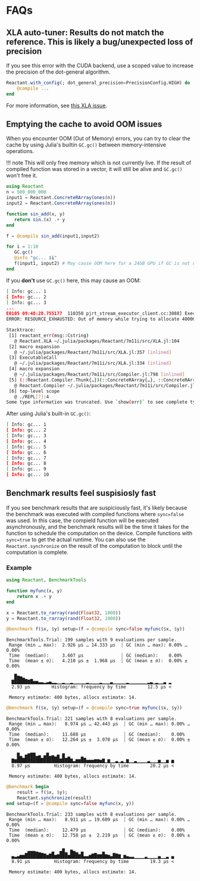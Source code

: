 # FAQs

## XLA auto-tuner: Results do not match the reference. This is likely a bug/unexpected loss of precision

If you see this error with the CUDA backend, use a scoped value to increase the precision
of the dot-general algorithm.

```julia
Reactant.with_config(; dot_general_precision=PrecisionConfig.HIGH) do
    @compile ...
end
```

For more information, see [this XLA issue](https://github.com/openxla/xla/issues/23934).

## Emptying the cache to avoid OOM issues

When you encounter OOM (Out of Memory) errors, you can try to clear the cache by using
Julia's builtin `GC.gc()` between memory-intensive operations.

!!! note
    This will only free memory which is not currently live. If the result of compiled
    function was stored in a vector, it will still be alive and `GC.gc()` won't free it.

```julia
using Reactant
n = 500_000_000
input1 = Reactant.ConcreteRArray(ones(n))
input2 = Reactant.ConcreteRArray(ones(n))

function sin_add(x, y)
   return sin.(x) .+ y
end

f = @compile sin_add(input1,input2)

for i = 1:10
   GC.gc()
   @info "gc... $i"
   f(input1, input2) # May cause OOM here for a 24GB GPU if GC is not used
end
```

If you **don't** use `GC.gc()` here, this may cause an OOM:

```bash
[ Info: gc... 1
[ Info: gc... 2
[ Info: gc... 3
...
E0105 09:48:28.755177  110350 pjrt_stream_executor_client.cc:3088] Execution of replica 0 failed: RESOURCE_EXHAUSTED: Out of memory while trying to allocate 4000000000 bytes.
ERROR: RESOURCE_EXHAUSTED: Out of memory while trying to allocate 4000000000 bytes.

Stacktrace:
 [1] reactant_err(msg::Cstring)
   @ Reactant.XLA ~/.julia/packages/Reactant/7m11i/src/XLA.jl:104
 [2] macro expansion
   @ ~/.julia/packages/Reactant/7m11i/src/XLA.jl:357 [inlined]
 [3] ExecutableCall
   @ ~/.julia/packages/Reactant/7m11i/src/XLA.jl:334 [inlined]
 [4] macro expansion
   @ ~/.julia/packages/Reactant/7m11i/src/Compiler.jl:798 [inlined]
 [5] (::Reactant.Compiler.Thunk{…})(::ConcreteRArray{…}, ::ConcreteRArray{…})
   @ Reactant.Compiler ~/.julia/packages/Reactant/7m11i/src/Compiler.jl:909
 [6] top-level scope
   @ ./REPL[7]:4
Some type information was truncated. Use `show(err)` to see complete types.
```

After using Julia's built-in `GC.gc()`:

```bash
[ Info: gc... 1
[ Info: gc... 2
[ Info: gc... 3
[ Info: gc... 4
[ Info: gc... 5
[ Info: gc... 6
[ Info: gc... 7
[ Info: gc... 8
[ Info: gc... 9
[ Info: gc... 10
```

## Benchmark results feel suspisiosly fast

If you see benchmark results that are suspiciously fast, it's likely because the benchmark
was executed with compiled functions where `sync=false` was used. In this case, the compield 
function will be executed asynchronously, and the benchmark results will be the time it takes
for the function to schedule the computation on the device. Compile functions with `sync=true` to get the actual runtime. You can also use the `Reactant.synchronize` on the result of the computation to block until the computation is complete.

### Example

```julia
using Reactant, BenchmarkTools

function myfunc(x, y)
    return x .+ y
end

x = Reactant.to_rarray(rand(Float32, 1000))
y = Reactant.to_rarray(rand(Float32, 1000))
```

```julia
@benchmark f($x, $y) setup=(f = @compile sync=false myfunc($x, $y))
```

```
BenchmarkTools.Trial: 199 samples with 9 evaluations per sample.
 Range (min … max):  2.926 μs … 14.333 μs  ┊ GC (min … max): 0.00% … 0.00%
 Time  (median):     3.607 μs              ┊ GC (median):    0.00%
 Time  (mean ± σ):   4.210 μs ±  1.968 μs  ┊ GC (mean ± σ):  0.00% ± 0.00%

   █▅▄▂                                                       
  ▇█████▇█▅▅▃▃▂▃▄▂▂▁▁▂▁▁▂▁▁▁▁▁▂▁▁▁▁▂▁▁▁▃▁▁▁▁▁▂▁▁▁▁▁▁▁▂▃▁▂▁▁▃ ▂
  2.93 μs        Histogram: frequency by time        12.5 μs <

 Memory estimate: 400 bytes, allocs estimate: 14.
```

```julia
@benchmark f($x, $y) setup=(f = @compile sync=true myfunc($x, $y))
```

```
BenchmarkTools.Trial: 221 samples with 8 evaluations per sample.
 Range (min … max):   8.974 μs … 42.443 μs  ┊ GC (min … max): 0.00% … 0.00%
 Time  (median):     11.688 μs              ┊ GC (median):    0.00%
 Time  (mean ± σ):   12.264 μs ±  3.070 μs  ┊ GC (mean ± σ):  0.00% ± 0.00%

    █▃ ▅▇██▃▄ ▄█▃▄▂▅ ▇ ▂    ▂                                  
  ▇▆████████████████▇███▇▃▆▆██▅▅▅▆▆▅▇▁▆▁▁▃▁▃▁▆▁▁▃▁▁▁▁▃▁▁▁▅▁▁▅ ▅
  8.97 μs         Histogram: frequency by time        20.2 μs <

 Memory estimate: 400 bytes, allocs estimate: 14.
```

```julia
@benchmark begin 
    result = f($x, $y); 
    Reactant.synchronize(result) 
end setup=(f = @compile sync=false myfunc(x, y))
```

```
BenchmarkTools.Trial: 233 samples with 8 evaluations per sample.
 Range (min … max):   8.911 μs … 19.609 μs  ┊ GC (min … max): 0.00% … 0.00%
 Time  (median):     12.479 μs              ┊ GC (median):    0.00%
 Time  (mean ± σ):   12.758 μs ±  2.219 μs  ┊ GC (mean ± σ):  0.00% ± 0.00%

       ▁▄▄▄▃▂▁   ▃  ▄█▂ ▆▄▂ ▃    ▁  ▃   ▁                      
  ▄▃▄▆▆████████▆██▆▇███▆███▇█▄▄▆██▇▇█▇▆▄██▇▁▆▄▃▃▁▁▁▁▃▁▁▁▁▄▁▁▃ ▄
  8.91 μs         Histogram: frequency by time        19.3 μs <

 Memory estimate: 400 bytes, allocs estimate: 14.
```